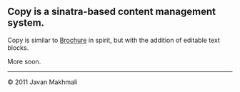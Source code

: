 ## Copy is a sinatra-based content management system.

Copy is similar to [Brochure](https://github.com/sstephenson/brochure) in spirit, but with the addition of editable text blocks.

More soon.

----

&copy; 2011 Javan Makhmali